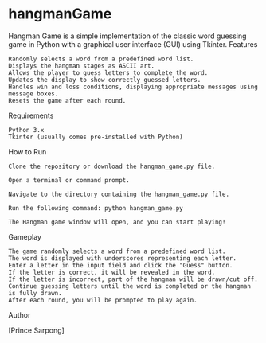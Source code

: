 # hangmanGame

Hangman Game is a simple implementation of the classic word guessing game in Python with a graphical user interface (GUI) using Tkinter.
Features

    Randomly selects a word from a predefined word list.
    Displays the hangman stages as ASCII art.
    Allows the player to guess letters to complete the word.
    Updates the display to show correctly guessed letters.
    Handles win and loss conditions, displaying appropriate messages using message boxes.
    Resets the game after each round.

Requirements

    Python 3.x
    Tkinter (usually comes pre-installed with Python)

How to Run

    Clone the repository or download the hangman_game.py file.

    Open a terminal or command prompt.

    Navigate to the directory containing the hangman_game.py file.

    Run the following command: python hangman_game.py

    The Hangman game window will open, and you can start playing!

Gameplay

    The game randomly selects a word from a predefined word list.
    The word is displayed with underscores representing each letter.
    Enter a letter in the input field and click the "Guess" button.
    If the letter is correct, it will be revealed in the word.
    If the letter is incorrect, part of the hangman will be drawn/cut off.
    Continue guessing letters until the word is completed or the hangman is fully drawn.
    After each round, you will be prompted to play again.

Author

[Prince Sarpong]
